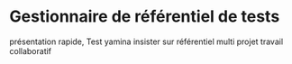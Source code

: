 
# Gestionnaire de référentiel de tests

présentation rapide, Test yamina
insister sur référentiel multi projet
travail collaboratif

<!--stackedit_data:
eyJoaXN0b3J5IjpbNTczNzQ5MzQzLC0yMDkzMDgwMDY2LC0xMT
YwOTQzNTA4LDI3MDI3MzE1NSw3MzA5OTgxMTZdfQ==
-->